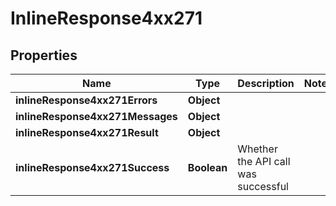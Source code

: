 # InlineResponse4xx271

## Properties
Name | Type | Description | Notes
------------ | ------------- | ------------- | -------------
**inlineResponse4xx271Errors** | **Object** |  | 
**inlineResponse4xx271Messages** | **Object** |  | 
**inlineResponse4xx271Result** | **Object** |  | 
**inlineResponse4xx271Success** | **Boolean** | Whether the API call was successful | 
